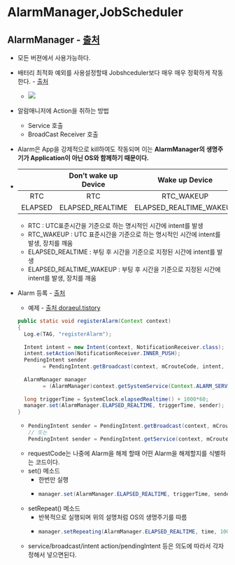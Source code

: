AlarmManager,JobScheduler
===
AlarmManager - [출처](https://doraeul.tistory.com/73)
---
* 모든 버젼에서 사용가능하다.
* 배터리 최적화 예외를 사용설정할때 Jobshceduler보다 매우 매우 정확하게 작동한다. - [출처](https://wooyeol.github.io/2019/03/19/Android-Repeat-Background-Service/)
  * ![](https://user-images.githubusercontent.com/9836231/54588301-ea072580-4a65-11e9-9e98-d0c0d239e971.png)
* 알람매니저에 Action을 취하는 방법
  * Service 호출
  * BroadCast Receiver 호출
* Alarm은 App을 강제적으로 kill하여도 작동되며 이는 **AlarmManager의 생명주기가 Application이 아닌 OS와 함께하기 때문이다.**
* | |Don’t wake up Device|Wake up Device|
  |:---:|:---:|:---:|
  |RTC|RTC|RTC_WAKEUP|
  |ELAPSED|ELAPSED_REALTIME|ELAPSED_REALTIME_WAKEUP
  * RTC : UTC표준시간을 기준으로 하는 명시적인 시간에 intent를 발생
  * RTC_WAKEUP : UTC 표준시간을 기준으로 하는 명시적인 시간에 intent를 발생, 장치를 깨움
  * ELAPSED_REALTIME : 부팅 후 시간을 기준으로 지정된 시간에 intent를 발생
  * ELAPSED_REALTIME_WAKEUP : 부팅 후 시간을 기준으로 지정된 시간에 intent를 발생, 장치를 깨움
* Alarm 등록 - [출처](https://doraeul.tistory.com/73#recentEntries)
  * 예제 - [출처 doraeul.tistory](https://doraeul.tistory.com/73#recentEntries)
  ```java
  public static void registerAlarm(Context context)
  {
    Log.e(TAG, "registerAlarm");
      
    Intent intent = new Intent(context, NotificationReceiver.class);
    intent.setAction(NotificationReceiver.INNER_PUSH);
    PendingIntent sender 
          = PendingIntent.getBroadcast(context, mCrouteCode, intent, 0);
          
    AlarmManager manager 
          = (AlarmManager)context.getSystemService(Context.ALARM_SERVICE); 
          
    long triggerTime = SystemClock.elapsedRealtime() + 1000*60;
    manager.set(AlarmManager.ELAPSED_REALTIME, triggerTime, sender);
  }
  ```
  
  * ```java
    PendingIntent sender = PendingIntent.getBroadcast(context, mCrouteCode, intent, 0);
    // 또는 
    PendingIntent sender = PendingIntent.getService(context, mCrouteCode, intent, 0); 
    ```
  * requestCode는 나중에 Alarm을 해제 할때 어떤 Alarm을 해제할지를 식별하는 코드이다.
  * set() 메소드
    * 한번만 실행
    * ```java
      manager.set(AlarmManager.ELAPSED_REALTIME, triggerTime, sender);
      ```
  * setRepeat() 메소드 
    * 반복적으로 실행되며 위의 설명처럼 OS의 생명주기를 따름
    * ```java
      manager.setRepeating(AlarmManager.ELAPSED_REALTIME, time, 1000*60, sender);
      ```
  * service/broadcast/intent action/pendingIntent 등은 의도에 따라서 각자 정해서 넣으면된다.
